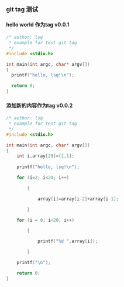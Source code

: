 ### git tag 测试

#### hello world 作为tag v0.0.1

```c
/* author: lsq
 * example for test git tag
 */
#include <stdio.h>

int main(int argc, char* argv[])
{
  printf("hello, lsq!\n");

  return 0;
}

```



#### 添加新的内容作为tag v0.0.2

```c
/* author: lsq
 * example for test git tag
 */
#include <stdio.h>

int main(int argc, char* argv[])
{
	int i,array[20]={1,1};
	
	printf("hello, lsq!\n");

	for (i=2; i<20; i++)

		{

			array[i]=array[i-2]+array[i-1];

		}

	for (i = 0; i<20; i++)

		{

			printf("%d ",array[i]);

		}

	printf("\n");

	return 0;
}

```

